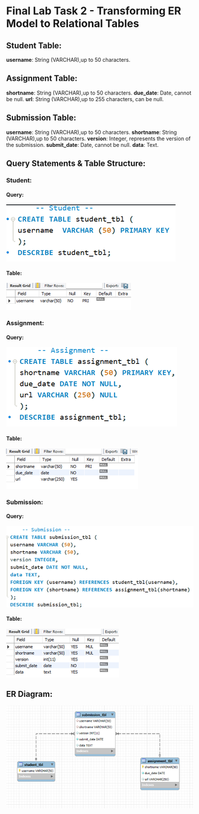 # Final Lab Task 2 - Transforming ER Model to Relational Tables

## Student Table:
**username**: String (VARCHAR),up to 50 characters.
## Assignment Table:
**shortname**: String (VARCHAR),up to 50 characters.
**due_date**: Date, cannot be null.
**url**: String (VARCHAR),up to 255 characters, can be null.
## Submission Table:
**username**: String (VARCHAR),up to 50 characters.
**shortname**: String (VARCHAR),up to 50 characters.
**version**: Integer, represents the version of the submission.
**submit_date**: Date, cannot be null.
**data**: Text.
## Query Statements & Table Structure:
### Student:
#### Query:
![screenshot](Image/Screenshot%202025-04-23%20230104.png)
#### Table:
![screenshot](Image/Screenshot%202025-04-23%20230108.png)
### Assignment:
#### Query:
![screenshot](Image/Screenshot%202025-04-23%20230114.png)
#### Table:
![screenshot](Image/Screenshot%202025-04-23%20230118.png)
### Submission:
#### Query:
![screenshot](Image/Screenshot%202025-04-23%20230124.png)
#### Table:
![screenshot](Image/Screenshot%202025-04-23%20230130.png)
## ER Diagram:
![screenshot](Image/Screenshot%202025-04-23%20230135.png)
